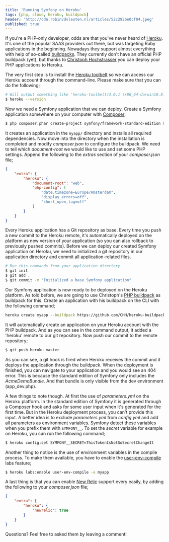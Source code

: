 ```yaml
---
title: 'Running Symfony on Heroku'
tags: [php, cloud, heroku, buildpack]
header: 'http://cdn.robinvdvleuten.nl/articles/52c292be0cf04.jpeg'
published: true
---
```


If you're a PHP-only developer, odds are that you've never heard of [Heroku](http://heroku.com). It's one of the popular SAAS providers out there, but was targeting Ruby applications in the beginning. Nowadays they support almost everything with help of so-called [buildpacks](https://devcenter.heroku.com/articles/buildpacks). They currently don't have an official PHP buildpack (yet), but thanks to [Christoph Hochstrasser](http://christophh.net) you can deploy your PHP applications to Heroku.
<!-- more -->

The very first step is to install the [Heroku toolbelt](https://toolbelt.heroku.com/) so we can access our Heroku account through the command-line. Please make sure that you can do the following;

```bash
# Will output something like 'heroku-toolbelt/3.0.1 (x86_64-darwin10.8.0) ruby/1.9.3'
$ heroku --version
```

Now we need a Symfony application that we can deploy. Create a Symfony application somewhere on your computer with [Composer](http://getcomposer.org);

```bash
$ php composer.phar create-project symfony/framework-standard-edition myapp/ 2.3.6
```

It creates an application in the `myapp/` directory and installs all required dependencies. Now move into the directory when the installation is completed and modify _composer.json_ to configure the buildpack. We need to tell which _document-root_ we would like to use and set some PHP settings. Append the following to the _extras_ section of your _composer.json_ file;

```json
{
    "extra": {
        "heroku": {
            "document-root": "web",
            "php-config": [
                "date.timezone=Europe/Amsterdam",
                "display_errors=off",
                "short_open_tag=off"
            ]
        }
    }
}
```

Every Heroku application has a Git repository as base. Every time you push a new commit to the Heroku remote, it's automatically deployed on the platform as new version of your application (so you can also rollback to previously pushed commits). Before we can deploy our created Symfony application on Heroku, we need to initialized a git repository in our application directory and commit all application-related files.

```bash
# Run this commands from your application directory.
$ git init
$ git add .
$ git commit -m "Initialized a base Symfony application"
```

Our Symfony application is now ready to be deployed on the Heroku platform. As told before, we are going to use Christoph's [PHP buildpack](https://github.com/CHH/heroku-buildpack-php) as buildpack for this. Create an application with his buildpack on the CLI with the following command;

```bash
heroku create myapp --buildpack https://github.com/CHH/heroku-buildpack-php
```

It will automatically create an application on your Heroku account with the PHP buildpack. And as you can see in the command output, it added a 'heroku' remote to our git repository. Now push our commit to the remote repository;

```bash
$ git push heroku master
```

As you can see, a git hook is fired when Heroku receives the commit and it deploys the application through the buildpack. When the deployment is finished, you can navigate to your application and you would see an 404 error. This is because the standard edition of Symfony only includes the _AcmeDemoBundle_. And that bundle is only visible from the dev environment (app_dev.php).

A few things to note though. At first the use of _parameters.yml_ on the Heroku platform. In the standard edition of Symfony it is generated through a Composer hook and asks for some user input when it's generated for the first time. But in the Heroku deployment process, you can't provide this input. A better idea is to exclude _parameters.yml_ from _config.yml_ and add all parameters as environment variables. Symfony detect these variables when you prefix them with `SYMFONY__`. To set the _secret_ variable for example on Heroku, you can run the following command;

```bash
$ heroku config:set SYMFONY__SECRET=ThisTokenIsNotSoSecretChangeIt
```

Another thing to notice is the use of environment variables in the compile process. To make them available, you have to enable the [user-env-compile](https://devcenter.heroku.com/articles/labs-user-env-compile) labs feature;

```bash
$ heroku labs:enable user-env-compile -a myapp
```

A last thing is that you can enable [New Relic](https://newrelic.com) support every easily, by adding the following to your _composer.json_ file;

```json
{
    "extra": {
        "heroku": {
            "newrelic": true
        }
    }
}
```

Questions? Feel free to asked them by leaving a comment!
